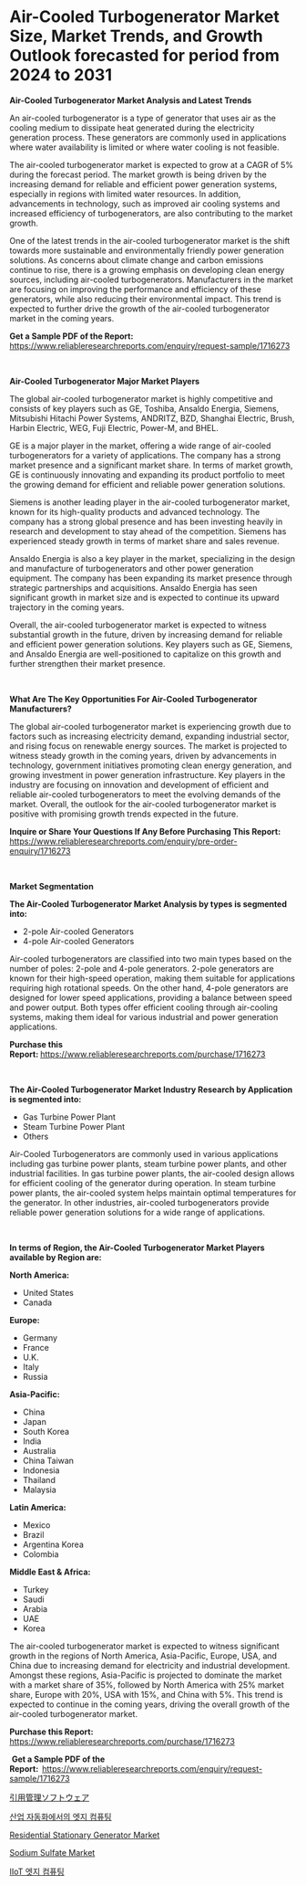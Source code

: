 <p><h1>Air-Cooled Turbogenerator Market Size, Market Trends, and Growth Outlook forecasted for period from 2024 to 2031</h1></p><p><strong>Air-Cooled Turbogenerator Market Analysis and Latest Trends</strong></p>
<p><p>An air-cooled turbogenerator is a type of generator that uses air as the cooling medium to dissipate heat generated during the electricity generation process. These generators are commonly used in applications where water availability is limited or where water cooling is not feasible.</p><p>The air-cooled turbogenerator market is expected to grow at a CAGR of 5% during the forecast period. The market growth is being driven by the increasing demand for reliable and efficient power generation systems, especially in regions with limited water resources. In addition, advancements in technology, such as improved air cooling systems and increased efficiency of turbogenerators, are also contributing to the market growth.</p><p>One of the latest trends in the air-cooled turbogenerator market is the shift towards more sustainable and environmentally friendly power generation solutions. As concerns about climate change and carbon emissions continue to rise, there is a growing emphasis on developing clean energy sources, including air-cooled turbogenerators. Manufacturers in the market are focusing on improving the performance and efficiency of these generators, while also reducing their environmental impact. This trend is expected to further drive the growth of the air-cooled turbogenerator market in the coming years.</p></p>
<p><strong>Get a Sample PDF of the Report:&nbsp;</strong> <a href="https://www.reliableresearchreports.com/enquiry/request-sample/1716273">https://www.reliableresearchreports.com/enquiry/request-sample/1716273</a></p>
<p>&nbsp;</p>
<p><strong>Air-Cooled Turbogenerator Major Market Players</strong></p>
<p><p>The global air-cooled turbogenerator market is highly competitive and consists of key players such as GE, Toshiba, Ansaldo Energia, Siemens, Mitsubishi Hitachi Power Systems, ANDRITZ, BZD, Shanghai Electric, Brush, Harbin Electric, WEG, Fuji Electric, Power-M, and BHEL. </p><p>GE is a major player in the market, offering a wide range of air-cooled turbogenerators for a variety of applications. The company has a strong market presence and a significant market share. In terms of market growth, GE is continuously innovating and expanding its product portfolio to meet the growing demand for efficient and reliable power generation solutions.</p><p>Siemens is another leading player in the air-cooled turbogenerator market, known for its high-quality products and advanced technology. The company has a strong global presence and has been investing heavily in research and development to stay ahead of the competition. Siemens has experienced steady growth in terms of market share and sales revenue.</p><p>Ansaldo Energia is also a key player in the market, specializing in the design and manufacture of turbogenerators and other power generation equipment. The company has been expanding its market presence through strategic partnerships and acquisitions. Ansaldo Energia has seen significant growth in market size and is expected to continue its upward trajectory in the coming years.</p><p>Overall, the air-cooled turbogenerator market is expected to witness substantial growth in the future, driven by increasing demand for reliable and efficient power generation solutions. Key players such as GE, Siemens, and Ansaldo Energia are well-positioned to capitalize on this growth and further strengthen their market presence.</p></p>
<p>&nbsp;</p>
<p><strong>What Are The Key Opportunities For Air-Cooled Turbogenerator Manufacturers?</strong></p>
<p><p>The global air-cooled turbogenerator market is experiencing growth due to factors such as increasing electricity demand, expanding industrial sector, and rising focus on renewable energy sources. The market is projected to witness steady growth in the coming years, driven by advancements in technology, government initiatives promoting clean energy generation, and growing investment in power generation infrastructure. Key players in the industry are focusing on innovation and development of efficient and reliable air-cooled turbogenerators to meet the evolving demands of the market. Overall, the outlook for the air-cooled turbogenerator market is positive with promising growth trends expected in the future.</p></p>
<p><strong>Inquire or Share Your Questions If Any Before Purchasing This Report:</strong> <a href="https://www.reliableresearchreports.com/enquiry/pre-order-enquiry/1716273">https://www.reliableresearchreports.com/enquiry/pre-order-enquiry/1716273</a></p>
<p>&nbsp;</p>
<p><strong>Market Segmentation</strong></p>
<p><strong>The Air-Cooled Turbogenerator Market Analysis by types is segmented into:</strong></p>
<p><ul><li>2-pole Air-cooled Generators</li><li>4-pole Air-cooled Generators</li></ul></p>
<p><p>Air-cooled turbogenerators are classified into two main types based on the number of poles: 2-pole and 4-pole generators. 2-pole generators are known for their high-speed operation, making them suitable for applications requiring high rotational speeds. On the other hand, 4-pole generators are designed for lower speed applications, providing a balance between speed and power output. Both types offer efficient cooling through air-cooling systems, making them ideal for various industrial and power generation applications.</p></p>
<p><strong>Purchase this Report:&nbsp;</strong><a href="https://www.reliableresearchreports.com/purchase/1716273">https://www.reliableresearchreports.com/purchase/1716273</a></p>
<p>&nbsp;</p>
<p><strong>The Air-Cooled Turbogenerator Market Industry Research by Application is segmented into:</strong></p>
<p><ul><li>Gas Turbine Power Plant</li><li>Steam Turbine Power Plant</li><li>Others</li></ul></p>
<p><p>Air-Cooled Turbogenerators are commonly used in various applications including gas turbine power plants, steam turbine power plants, and other industrial facilities. In gas turbine power plants, the air-cooled design allows for efficient cooling of the generator during operation. In steam turbine power plants, the air-cooled system helps maintain optimal temperatures for the generator. In other industries, air-cooled turbogenerators provide reliable power generation solutions for a wide range of applications.</p></p>
<p>&nbsp;</p>
<p><strong>In terms of Region, the Air-Cooled Turbogenerator Market Players available by Region are:</strong></p>
<p>
    <p> <strong> North America: </strong>
        <ul>
            <li>United States</li>
            <li>Canada</li>
        </ul>
        </p> 
    <p> <strong> Europe: </strong>
        <ul>
            <li>Germany</li>
            <li>France</li>
            <li>U.K.</li>
            <li>Italy</li>
            <li>Russia</li>
        </ul>
        </p> 
    <p> <strong> Asia-Pacific: </strong>
        <ul>
            <li>China</li>
            <li>Japan</li>
            <li>South Korea</li>
            <li>India</li>
            <li>Australia</li>
            <li>China Taiwan</li>
            <li>Indonesia</li>
            <li>Thailand</li>
            <li>Malaysia</li>
        </ul>
        </p> 
    <p> <strong> Latin America: </strong>
        <ul>
            <li>Mexico</li>
            <li>Brazil</li>
            <li>Argentina Korea</li>
            <li>Colombia</li>
        </ul>
        </p> 
    <p> <strong> Middle East & Africa: </strong>
        <ul>
            <li>Turkey</li>
            <li>Saudi</li>
            <li>Arabia</li>
            <li>UAE</li>
            <li>Korea</li>
        </ul>
    </p>
    </p>
<p><p>The air-cooled turbogenerator market is expected to witness significant growth in the regions of North America, Asia-Pacific, Europe, USA, and China due to increasing demand for electricity and industrial development. Amongst these regions, Asia-Pacific is projected to dominate the market with a market share of 35%, followed by North America with 25% market share, Europe with 20%, USA with 15%, and China with 5%. This trend is expected to continue in the coming years, driving the overall growth of the air-cooled turbogenerator market.</p></p>
<p><strong>Purchase this Report: </strong><a href="https://www.reliableresearchreports.com/purchase/1716273">https://www.reliableresearchreports.com/purchase/1716273</a></p>
<p>&nbsp;<strong>Get a Sample PDF of the Report:&nbsp;&nbsp;</strong><a href="https://www.reliableresearchreports.com/enquiry/request-sample/1716273">https://www.reliableresearchreports.com/enquiry/request-sample/1716273</a></p>
<p><strong></strong></p>
<p><p><a href="https://medium.com/@suplazad62/%E5%BC%95%E7%94%A8%E7%AE%A1%E7%90%86%E3%82%BD%E3%83%95%E3%83%88%E3%82%A6%E3%82%A7%E3%82%A2%E5%B8%82%E5%A0%B4%E8%A6%8F%E6%A8%A1-%E5%B8%82%E5%A0%B4%E5%B1%95%E6%9C%9B%E3%81%8A%E3%82%88%E3%81%B3%E5%B8%82%E5%A0%B4%E4%BA%88%E6%B8%AC-2024%E5%B9%B4%E3%81%8B%E3%82%892031%E5%B9%B4-f87945f79317">引用管理ソフトウェア</a></p><p><a href="https://medium.com/@jerrodhilll68/edge-computing-in-industrial-automation-%EC%8B%9C%EC%9E%A5-%EA%B7%9C%EB%AA%A8%EB%8A%94-%EA%B8%80%EB%A1%9C%EB%B2%8C-%EC%82%B0%EC%97%85%EC%97%90%EC%84%9C-%EA%B0%80%EC%9E%A5-%EC%A2%8B%EC%9D%80-%EB%A7%88%EC%BC%80%ED%8C%85-%EC%B1%84%EB%84%90%EC%9D%84-%EB%93%9C%EB%9F%AC%EB%83%85%EB%8B%88%EB%8B%A4-9aa1cc6f05ae">산업 자동화에서의 엣지 컴퓨팅</a></p><p><a href="https://gamy-alyssum-396.notion.site/Global-Residential-Stationary-Generator-Market-by-Types-Applications-and-Major-Players-with-Regio-ee4ddb578a264d41bacac3071d63b705">Residential Stationary Generator Market</a></p><p><a href="https://view.publitas.com/reportprime-1/sodium-sulfate-market-size-and-growth-market-segmentation-regional-and-country-breakdowns-and-market-trends-for-period-from-2024-2031/">Sodium Sulfate Market</a></p><p><a href="https://medium.com/@jerrodhilll68/iiot-%EC%97%A3%EC%A7%80-%EC%BB%B4%ED%93%A8%ED%8C%85-%EC%8B%9C%EC%9E%A5-%EA%B7%9C%EB%AA%A8-cagr-%ED%8A%B8%EB%A0%8C%EB%93%9C-2024-2030-d2c53e745cfa">IIoT 엣지 컴퓨팅</a></p></p>